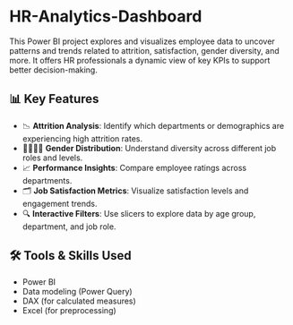# HR-Analytics-Dashboard
This Power BI project explores and visualizes employee data to uncover patterns and trends related to attrition, satisfaction, gender diversity, and more. It offers HR professionals a dynamic view of key KPIs to support better decision-making.

## 📊 Key Features
- 📉 **Attrition Analysis**: Identify which departments or demographics are experiencing high attrition rates.
- 🧍‍♂️🧍‍♀️ **Gender Distribution**: Understand diversity across different job roles and levels.
- 📈 **Performance Insights**: Compare employee ratings across departments.
- 🗂️ **Job Satisfaction Metrics**: Visualize satisfaction levels and engagement trends.
- 🔍 **Interactive Filters**: Use slicers to explore data by age group, department, and job role.

## 🛠️ Tools & Skills Used
- Power BI
- Data modeling (Power Query)
- DAX (for calculated measures)
- Excel (for preprocessing)

